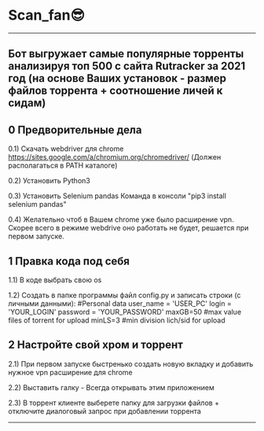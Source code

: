 # Scan_fan😎
-------------------------------------------------------------------------------------------------------
Бот выгружает самые популярные торренты анализируя топ 500  с сайта Rutracker за 2021 год (на основе Ваших установок - размер файлов торрента + соотношение личей к сидам) 
-------------------------------------------------------------------------------------------------------


0 Предворительные дела
-------------------------------------------------------------------------------------------------------
0.1) Скачать webdriver для chrome 
https://sites.google.com/a/chromium.org/chromedriver/
(Должен располагаться в PATH каталоге)

0.2) Установить Python3 

0.3) Установить Selenium pandas
Команда в консоли "pip3 install selenium pandas"

0.4) Желательно чтоб в Вашем chrome уже было расширение vpn.
Скорее всего в режиме webdrive оно работать не будет, решается при первом запуске.


1 Правка кода под себя
-------------------------------------------------------------------------------------------------------
1.1) В коде выбрать свою оs

1.2) Создать в папке программы файл config.py и записать строки (с личными данными):
#Personal data
user_name = 'USER_PC'
login = 'YOUR_LOGIN'
password = 'YOUR_PASSWORD'
maxGB=50    #max value files of torrent for upload
minLS=3     #min division lich/sid for upload


2 Настройте свой хром и торрент
-------------------------------------------------------------------------------------------------------
2.1) При первом запуске быстренько создать новую вкладку и добавить нужное vpn расширение для chrome

2.2) Выставить галку - Всегда открывать этим приложением

2.3) В торрент клиенте выберете папку для загрузки файлов + отключите диалоговый запрос при добавлении торрента

-------------------------------------------------------------------------------------------------------
